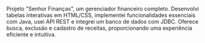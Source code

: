 Projeto "Senhor Finanças", um gerenciador financeiro completo. Desenvolvi tabelas interativas em HTML/CSS, implementei funcionalidades essenciais com Java, usei API REST e integrei um banco de dados com JDBC. Oferece busca, exclusão e cadastro de receitas, proporcionando uma experiência eficiente e intuitiva.

